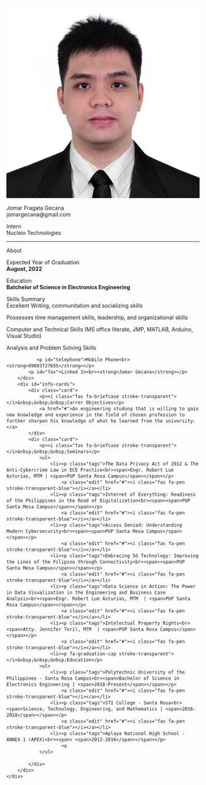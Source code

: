<link rel="stylesheet" href="style.css"/>
    <div id="inner-nav"></div>
    <div id="container"> 
        <div id="profile">
            <div id="image">
                <img id="profile-photo" src="2021.JPG"/>
                <a href="#"><i class="fas fa-pen stroke-transparent"></i></a>
            </div>
            <p id="name">Jomar Fragata Gecana<br><span id="email">jomargecana@gmail.com</span></p>
            <p id="designation">Intern<br><span id="college">Nucleio Technologies</span></p>
            <div id="social-links"><a href="#"><i class="fab fa-facebook-f stroke-transparent"></i></a><a><i class="fab fa-twitter stroke-transparent"></i></a><a><i class="fab fa-linkedin-in stroke-transparent"></i></a><a><i class="fab fa-github stroke-transparent"></i></a></div>
            <hr width="100%">
            <div id="about">
                <p style="display:inline;">About</p>
                <a href="#"><i class="fas fa-pen stroke-transparent-blue"></i></a>
            </div>
            <p id="year-graduation">Expected Year of Graduation<br><strong>August, 2022</strong></p>
            <p id="education">Education<br><strong>Batchelor of Science in Electronics Engineering</strong></p>
            <p id="more-about">Skills Summary<br><span>Excellent Writing, communitation and socializing skills</span></p>
          <span>Possesses time management skills, leadership, and organizational skills</span></p>
      <span>Computer and Technical Skills (MS office literate, JMP, MATLAB, Arduino, Visual Studio)</span></p>
            <span>Analysis and Problem Solving Skills</span></p>

               <p id="telephone">Mobile Phone<br><strong>09083727655</strong></p>
            <p id="fax">Linked In<br><strong>Jomar Gecana</strong></p>
        </div>
        <div id="info-cards">
            <div class="card">
                <p><i class="fas fa-briefcase stroke-transparent"></i>&nbsp;&nbsp;&nbsp;Carrer Objectives</p>
                <a href="#">An engineering studung that is willing to gain new knowledge and experience in the field of chosen profession to further sharpen his knowledge of what he learned from the university.</a>
            </div>
            <div class="card">
                <p><i class="fas fa-briefcase stroke-transparent"></i>&nbsp;&nbsp;&nbsp;Seminars</p>
                <ul>
                    <li><p class="tags">The Data Privacy Act of 2012 & The Anti-Cybercrime Law in ECE Practice<br><span>Engr. Robert Lue Asturias, MTM | <span>PUP Santa Rosa Campus</span></span></p>
                        <a class="edit" href="#"><i class="fas fa-pen stroke-transparent-blue"></i></a></li>
                    <li><p class="tags">Internet of Everything: Readiness of the Philippines in the Road of Digitalization<br><span><span>PUP Santa Mesa Campus</span></span></p>
                        <a class="edit" href="#"><i class="fas fa-pen stroke-transparent-blue"></i></a></li>
                    <li><p class="tags">Access Denied: Understanding Modern Cybersecurity<br><span><span>PUP Santa Mesa Campus</span></span></p>
                        <a class="edit" href="#"><i class="fas fa-pen stroke-transparent-blue"></i></a></li>
                    <li><p class="tags">Embracing 5G Technology: Improving the Lines of the Filipino through Connectivity<br><span><span>PUP Santa Mesa Campus</span></span></p>
                        <a class="edit" href="#"><i class="fas fa-pen stroke-transparent-blue"></i></a></li>
                    <li><p class="tags">Data Science in Action: The Power in Data Visualization in the Engineering and Business Case Analysis<br><span>Engr. Robert Lue Asturias, MTM  | <span>PUP Santa Rosa Campus</span></span></p>
                        <a class="edit" href="#"><i class="fas fa-pen stroke-transparent-blue"></i></a></li>
                    <li><p class="tags">Intelectual Property Rights<br><span>Atty. Jennifer Toril, MTM  | <span>PUP Santa Rosa Campus</span></span></p>
                        <a class="edit" href="#"><i class="fas fa-pen stroke-transparent-blue"></i></a></li>
                    <li><p fa-graduation-cap stroke-transparent"></i>&nbsp;&nbsp;&nbsp;Education</p>
                <ul>
                    <li><p class="tags">Polytechnic University of the Philippines - Santa Rosa Campus<br><span>Bachelor of Science in Electronics Engineering | <span>2018-Present</span></span></p>
                        <a class="edit" href="#"><i class="fas fa-pen stroke-transparent-blue"></i></a></li>
                    <li><p class="tags">STI College - Santa Rosa<br><span>Science, Technology, Engineering, and Mathematics | <span>2016-2018</span></span></p>
                        <a class="edit" href="#"><i class="fas fa-pen stroke-transparent-blue"></i></a></li>
                    <li><p class="tags">Aplaya National High School - ANNEX 1 (APEX)<br><span> <span>2012-2016</span></span></p>
                        <a 
                </ul>
                
            </div>
        </div>
    </div>
